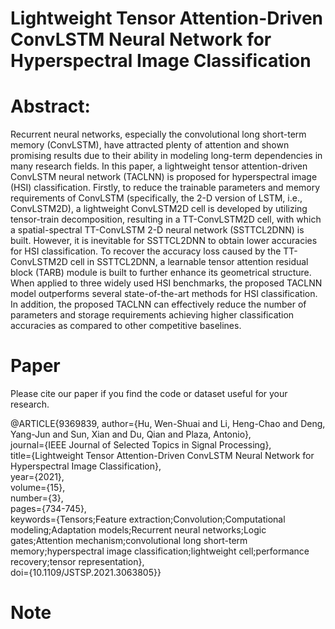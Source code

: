 # Lightweight Tensor Attention-Driven ConvLSTM Neural Network for Hyperspectral Image Classification

# Abstract:

Recurrent neural networks, especially the convolutional long short-term memory (ConvLSTM), have attracted plenty of attention and shown promising results due to their ability in modeling long-term dependencies in many research fields. In this paper, a lightweight tensor attention-driven ConvLSTM neural network (TACLNN) is proposed for hyperspectral image (HSI) classification. Firstly, to reduce the trainable parameters and memory requirements of ConvLSTM (specifically, the 2-D version of LSTM, i.e., ConvLSTM2D), a lightweight ConvLSTM2D cell is developed by utilizing tensor-train decomposition, resulting in a TT-ConvLSTM2D cell, with which a spatial-spectral TT-ConvLSTM 2-D neural network (SSTTCL2DNN) is built. However, it is inevitable for SSTTCL2DNN to obtain lower accuracies for HSI classification. To recover the accuracy loss caused by the TT-ConvLSTM2D cell in SSTTCL2DNN, a learnable tensor attention residual block (TARB) module is built to further enhance its geometrical structure. When applied to three widely used HSI benchmarks, the proposed TACLNN model outperforms several state-of-the-art methods for HSI classification. In addition, the proposed TACLNN can effectively reduce the number of parameters and storage requirements achieving higher classification accuracies as compared to other competitive baselines.


# Paper
Please cite our paper if you find the code or dataset useful for your research.

  @ARTICLE{9369839,
  author={Hu, Wen-Shuai and Li, Heng-Chao and Deng, Yang-Jun and Sun, Xian and Du, Qian and Plaza, Antonio},<br>
  journal={IEEE Journal of Selected Topics in Signal Processing}, <br>
  title={Lightweight Tensor Attention-Driven ConvLSTM Neural Network for Hyperspectral Image Classification}, <br>
  year={2021},<br>
  volume={15},<br>
  number={3},<br>
  pages={734-745},<br>
  keywords={Tensors;Feature extraction;Convolution;Computational modeling;Adaptation models;Recurrent neural networks;Logic gates;Attention mechanism;convolutional long short-term memory;hyperspectral image classification;lightweight cell;performance recovery;tensor representation},<br>
  doi={10.1109/JSTSP.2021.3063805}}

# Note
